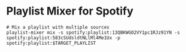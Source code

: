 # Playlist Mixer for Spotify

```shell
# Mix a playlist with multiple sources
playlist-mixer mix -s spotify:playlist:13QBKWGO2VY1pc1RJz91YN -s spotify:playlist:583cSUdsldtNLlMl4Me1Ux -p spotify:playlist:$TARGET_PLAYLIST
```